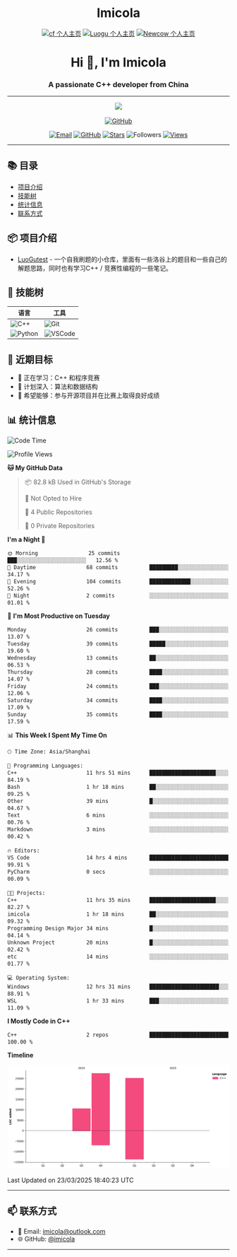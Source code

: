 <h1 align="center">Imicola</h1>

<div align="center">

[![cf 个人主页](https://img.shields.io/badge/codeforces-imicola-yellow)](https://codeforces.com/profile/imicola)
[![Luogu 个人主页](https://img.shields.io/badge/Luogu-imicola-blue)](https://www.luogu.com.cn/user/1422275)
[![Newcow 个人主页](https://img.shields.io/badge/牛客-imicola-blue)](https://ac.nowcoder.com/acm/contest/profile/693475085)

</div>
<div align="center">
  
# Hi 👋, I'm Imicola

### A passionate C++ developer from China

---

<p align="center">
  <img src="https://readme-typing-svg.herokuapp.com/?lines=Learning+C%2B%2B+and+Competitive+Programming;First-year+Software+Engineering+Student&font=Fira%20Code&center=true&width=480&height=50">
</p>

<a href="https://github.com/imicola">
    <img src="https://img.shields.io/badge/GitHub-imicola-brightgreen" alt="GitHub"/>
</a>

<div align="center">

[![Email](https://img.shields.io/badge/-Email-c14438?style=flat&logo=Gmail&logoColor=white)](mailto:imicola@outlook.com)
[![GitHub](https://img.shields.io/badge/GitHub-imicola-brightgreen)](https://github.com/imicola)
[![Stars](https://img.shields.io/github/stars/imicola?color=fefb7b&logo=Github)](https://github.com/imicola)
![Followers](https://img.shields.io/github/followers/imicola?color=blue&logo=Github)
[![Views](https://komarev.com/ghpvc/?username=imicola&color=blue&style=flat)](https://github.com/imicola)

</div>

---

</div>

## 📚 目录
- [项目介绍](#项目介绍)
- [技能树](#技能树)
- [统计信息](#统计信息)
- [联系方式](#联系方式)

## 📦 项目介绍
- [LuoGutest](https://github.com/imicola/LuoGutest) - 一个自我刷题的小仓库，里面有一些洛谷上的题目和一些自己的解题思路，同时也有学习C++ / 竞赛性编程的一些笔记。

## 🚀 技能树
| 语言  | 工具 |
|-------|------|
| ![C++](https://img.shields.io/badge/-C++-00599C?style=flat&logo=c%2B%2B&logoColor=white) | ![Git](https://img.shields.io/badge/-Git-F05032?style=flat&logo=git&logoColor=white) |
| ![Python](https://img.shields.io/badge/-Python-3776AB?style=flat&logo=python&logoColor=white) | ![VSCode](https://img.shields.io/badge/-VSCode-007ACC?style=flat&logo=visual-studio-code&logoColor=white) |


## 🎯 近期目标

- 🔭 正在学习：C++ 和程序竞赛
- 🌱 计划深入：算法和数据结构
- 👯 希望能够：参与开源项目并在比赛上取得良好成绩

## 📊 统计信息
<!--START_SECTION:waka-->
![Code Time](http://img.shields.io/badge/Code%20Time-358%20hrs%2017%20mins-blue)

![Profile Views](http://img.shields.io/badge/Profile%20Views-0-blue)

**🐱 My GitHub Data** 

> 📦 82.8 kB Used in GitHub's Storage 
 > 
> 🚫 Not Opted to Hire
 > 
> 📜 4 Public Repositories 
 > 
> 🔑 0 Private Repositories 
 > 
**I'm a Night 🦉** 

```text
🌞 Morning                25 commits          ███░░░░░░░░░░░░░░░░░░░░░░   12.56 % 
🌆 Daytime                68 commits          █████████░░░░░░░░░░░░░░░░   34.17 % 
🌃 Evening                104 commits         █████████████░░░░░░░░░░░░   52.26 % 
🌙 Night                  2 commits           ░░░░░░░░░░░░░░░░░░░░░░░░░   01.01 % 
```
📅 **I'm Most Productive on Tuesday** 

```text
Monday                   26 commits          ███░░░░░░░░░░░░░░░░░░░░░░   13.07 % 
Tuesday                  39 commits          █████░░░░░░░░░░░░░░░░░░░░   19.60 % 
Wednesday                13 commits          ██░░░░░░░░░░░░░░░░░░░░░░░   06.53 % 
Thursday                 28 commits          ████░░░░░░░░░░░░░░░░░░░░░   14.07 % 
Friday                   24 commits          ███░░░░░░░░░░░░░░░░░░░░░░   12.06 % 
Saturday                 34 commits          ████░░░░░░░░░░░░░░░░░░░░░   17.09 % 
Sunday                   35 commits          ████░░░░░░░░░░░░░░░░░░░░░   17.59 % 
```


📊 **This Week I Spent My Time On** 

```text
🕑︎ Time Zone: Asia/Shanghai

💬 Programming Languages: 
C++                      11 hrs 51 mins      █████████████████████░░░░   84.19 % 
Bash                     1 hr 18 mins        ██░░░░░░░░░░░░░░░░░░░░░░░   09.25 % 
Other                    39 mins             █░░░░░░░░░░░░░░░░░░░░░░░░   04.67 % 
Text                     6 mins              ░░░░░░░░░░░░░░░░░░░░░░░░░   00.76 % 
Markdown                 3 mins              ░░░░░░░░░░░░░░░░░░░░░░░░░   00.42 % 

🔥 Editors: 
VS Code                  14 hrs 4 mins       █████████████████████████   99.91 % 
PyCharm                  0 secs              ░░░░░░░░░░░░░░░░░░░░░░░░░   00.09 % 

🐱‍💻 Projects: 
C++                      11 hrs 35 mins      █████████████████████░░░░   82.27 % 
imicola                  1 hr 18 mins        ██░░░░░░░░░░░░░░░░░░░░░░░   09.32 % 
Programming Design Major 34 mins             █░░░░░░░░░░░░░░░░░░░░░░░░   04.14 % 
Unknown Project          20 mins             █░░░░░░░░░░░░░░░░░░░░░░░░   02.42 % 
etc                      14 mins             ░░░░░░░░░░░░░░░░░░░░░░░░░   01.77 % 

💻 Operating System: 
Windows                  12 hrs 31 mins      ██████████████████████░░░   88.91 % 
WSL                      1 hr 33 mins        ███░░░░░░░░░░░░░░░░░░░░░░   11.09 % 
```

**I Mostly Code in C++** 

```text
C++                      2 repos             █████████████████████████   100.00 % 
```



**Timeline**

![Lines of Code chart](https://raw.githubusercontent.com/imicola/imicola/main/assets/bar_graph.png)


 Last Updated on 23/03/2025 18:40:23 UTC
<!--END_SECTION:waka-->

---

## 📫 联系方式

- 📧 Email: imicola@outlook.com
- 🌐 GitHub: [@imicola](https://github.com/imicola)

---